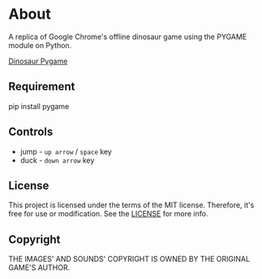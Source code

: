 # About
A replica of Google Chrome's offline dinosaur game using the PYGAME module on Python.

[Dinosaur Pygame](https://github.com/cuberoy/dino/blob/main/gameplay.gif)

## Requirement
pip install pygame

## Controls
-   jump - `up arrow` / `space` key
-   duck - `down arrow` key

## License
This project is licensed under the terms of the MIT license. Therefore, it's free for use or modification. See the [LICENSE](https://github.com/cuberoy/dino/blob/main/LICENSE.txt) for more info.

## Copyright
THE IMAGES' AND SOUNDS' COPYRIGHT IS OWNED BY THE ORIGINAL GAME'S AUTHOR.
